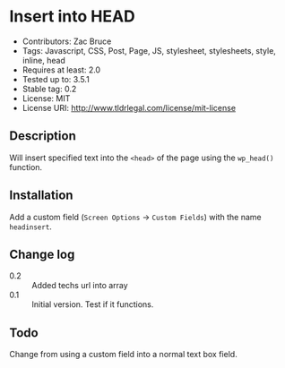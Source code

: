 Insert into HEAD
===
* Contributors: Zac Bruce
* Tags: Javascript, CSS, Post, Page, JS, stylesheet, stylesheets, style, inline, head
* Requires at least: 2.0
* Tested up to: 3.5.1
* Stable tag: 0.2
* License: MIT
* License URI: http://www.tldrlegal.com/license/mit-license

Description 
---
Will insert specified text into the `<head>` of the page using the `wp_head()` function.

Installation
---
Add a custom field (`Screen Options` -> `Custom Fields`) with the name `headinsert`.

Change log
---
<dl>
  <dt>0.2</dt>
  <dd>Added techs url into array</dd>
  <dt>0.1</dt>
  <dd>Initial version. Test if it functions.</dd>
</dl>

Todo
---
Change from using a custom field into a normal text box field.